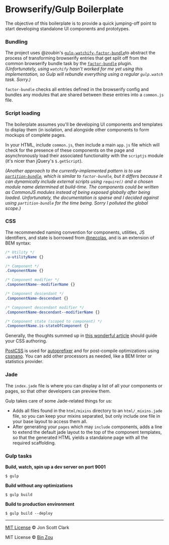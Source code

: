 # Browserify/Gulp Boilerplate

The objective of this boilerplate is to provide a quick jumping-off point to start developing standalone UI components and prototypes.

### Bundling

The project uses @zoubin's [`gulp-watchify-factor-bundle`](https://github.com/zoubin/gulp-watchify-factor-bundle)to abstract the process of transforming browserify entries that get split off from the common browserify bundle task by the [`factor-bundle`](https://github.com/substack/factor-bundle) plugin. *(Unfortunately, using `watchify` hasn't worked for me yet using this implementation, so Gulp will rebundle everything using a regular `gulp.watch` task. Sorry.)*

`factor-bundle` checks all entries defined in the browserify config and bundles any modules that are shared between these entries into a `common.js` file.

### Script loading

The boilerplate assumes you'll be developing UI components and templates to display them (in isolation, and alongside other components to form mockups of complete pages.

In your HTML, include `common.js`, then include a main `app.js` file which will check for the presence of these components on the page and asynchronously load their associated functionality with the `scriptjs` module (it's nicer than jQuery's `$.getScript`).

*(Another approach to the currently-implemented pattern is to use [`partition-bundle`](https://github.com/arian/partition-bundle), which is similar to `factor-bundle`, but it differs because it can dynamically include external scripts using `require()` and a chosen module name determined at build-time. The components could be written as CommonJS modules instead of being exposed globally after being loaded. Unfortunately, the documentation is sparse and I decided against using `partition-bundle` for the time being. Sorry I polluted the global scope.)*

### CSS

The recommended naming convention for components, utilities, JS identifiers, and state is borrowed from [@necolas](https://github.com/necolas), and is an extension of BEM syntax:

```css
/* Utility */
.u-utilityName {}

/* Component */
.ComponentName {}

/* Component modifier */
.ComponentName--modifierName {}

/* Component descendant */
.ComponentName-descendant {}

/* Component descendant modifier */
.ComponentName-descendant--modifierName {}

/* Component state (scoped to component) */
.ComponentName.is-stateOfComponent {}
```

Generally, the thoughts summed up in [this wonderful article](http://nicolasgallagher.com/about-html-semantics-front-end-architecture/) should guide your CSS authoring.

[PostCSS](https://github.com/postcss/postcss) is used for [autoprefixer](https://github.com/postcss/autoprefixer) and for post-compile optimizations using [cssnano](https://github.com/ben-eb/cssnano). You can add other processors as needed, like a BEM linter or statistics provider.

### Jade

The `index.jade` file is where you can display a list of all your components or pages, so that other developers can preview them.

Gulp takes care of some Jade-related things for us:

- Adds all files found in the `html/mixins` directory to an `html/_mixins.jade` file, so you can keep your mixins separated, but only include one file in your base layout to access them all.
- After generating your `pages` which may `include` components, adds a line to extend the default jade layout to the top of the component templates, so that the generated HTML yields a standalone page with all the required scaffolding.

### Gulp tasks

**Build, watch, spin up a dev server on port 9001**

`$ gulp`

**Build without any optimizations**

`$ gulp build`

**Build to production environment**

`$ gulp build --deploy`

---

[MIT License](http://jonscottclark.mit-license.org/) © Jon Scott Clark

MIT License © [Bin Zou](http://github.com/zoubin)
